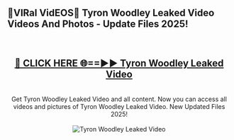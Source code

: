 <h2>🔴VIRal VidEOS🔴 Tyron Woodley Leaked Video Videos And Photos - Update Files 2025!</h2>
<br>
<div align="center">
<h2><a href="https://virallinks.top/odZfE0" rel="nofollow">🔴 CLICK HERE 🌐==►► Tyron Woodley Leaked Video</a></h2>
<br>
Get Tyron Woodley Leaked Video and all content. Now you can access all videos and pictures of Tyron Woodley Leaked Video. New Updated Files 2025!
<br>
<br>
<a href="https://virallinks.top/odZfE0" rel="nofollow" data-target="animated-image.originalLink"><img src="https://i.imgur.com/dJHk4Zq.gif)" alt="Tyron Woodley Leaked Video" style="max-width: 100%; display: inline-block;" data-target="animated-image.originalImage"></a>
</div>
<br>
